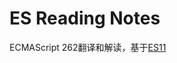 # ES Reading Notes
ECMAScript 262翻译和解读，基于[ES11](https://www.ecma-international.org/ecma-262/11.0/index.html)
